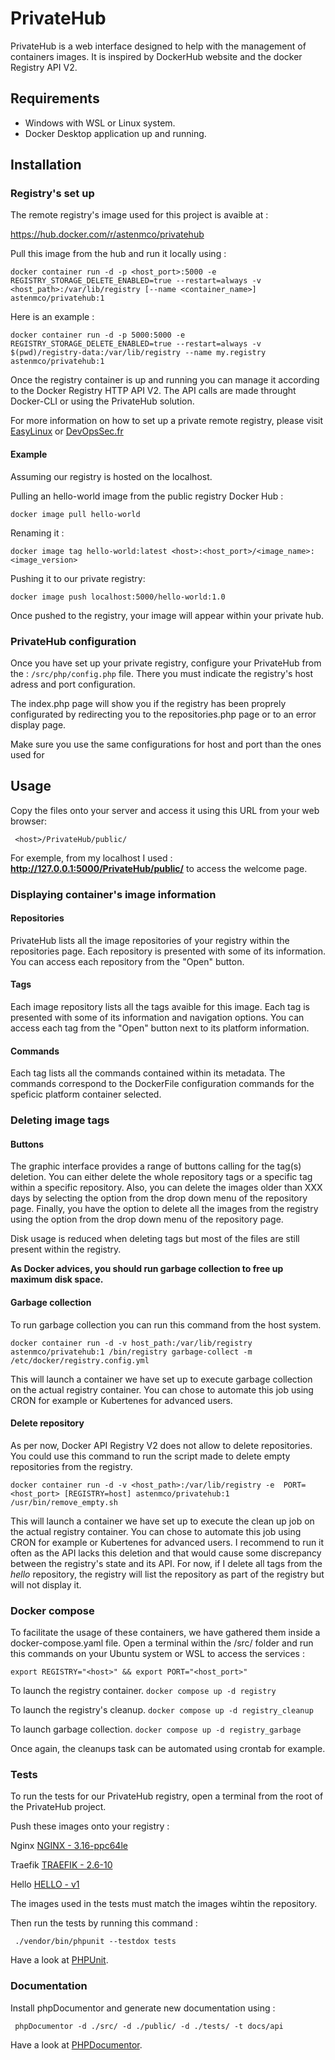 # PrivateHub

PrivateHub is a web interface designed to help with the management of containers images.
It is inspired by DockerHub website and the docker Registry API V2.

## Requirements

- Windows with WSL or Linux system.
- Docker Desktop application up and running.

## Installation

### Registry's set up

The remote registry's image used for this project is avaible at : 

https://hub.docker.com/r/astenmco/privatehub

Pull this image from the hub and run it locally using : 

`docker container run -d -p <host_port>:5000 -e REGISTRY_STORAGE_DELETE_ENABLED=true --restart=always -v <host_path>:/var/lib/registry [--name <container_name>] astenmco/privatehub:1 `

Here is an example :

`docker container run -d -p 5000:5000 -e REGISTRY_STORAGE_DELETE_ENABLED=true --restart=always -v $(pwd)/registry-data:/var/lib/registry --name my.registry astenmco/privatehub:1 `

Once the registry container is up and running you can manage it according to the Docker Registry HTTP API V2.
The API calls are made throught Docker-CLI or using the PrivateHub solution.

For more information on how to set up a private remote registry, please visit [EasyLinux](https://www.easylinux.fr/ "EasyLinux") or [DevOpsSec.fr](http://https://devopssec.fr/article/deployer-manipuler-securiser-un-serveur-registry-docker-prive "DevOpsSec.fr")

#### Example

Assuming our registry is hosted on the localhost.

Pulling an hello-world image from the public registry Docker Hub :

`docker image pull hello-world`

Renaming it :

`docker image tag hello-world:latest <host>:<host_port>/<image_name>:<image_version>`

Pushing it to our private registry:

`docker image push localhost:5000/hello-world:1.0`

Once pushed to the registry, your image will appear within your private hub.

### PrivateHub configuration

Once you have set up your private registry, configure your PrivateHub from the : `/src/php/config.php` file.
There you must indicate the registry's host adress and port configuration.

The index.php page will show you if the registry has been proprely configurated by redirecting you to the repositories.php page or to an error display page.

Make sure you use the same configurations for host and port than the ones used for 

## Usage 

Copy the files onto your server and access it using this URL from your web browser:

` <host>/PrivateHub/public/`

For exemple, from my localhost I used : **http://127.0.0.1:5000/PrivateHub/public/** to access the welcome page. 


### Displaying container's image information 

#### Repositories 
PrivateHub lists all the image repositories of your registry within the repositories page. 
Each repository is presented with some of its information.
You can access each repository from the "Open" button.

#### Tags 
Each image repository lists all the tags avaible for this image.
Each tag is presented with some of its information and navigation options.
You can access each tag from the "Open" button next to its platform information.

#### Commands 
Each tag lists all the commands contained within its metadata.
The commands correspond to the DockerFile configuration commands for the speficic platform container selected.

### Deleting image tags 

#### Buttons
The graphic interface provides a range of buttons calling for the tag(s) deletion.
You can either delete the whole repository tags or a specific tag within a specific repository.
Also, you can delete the images older than XXX days by selecting the option from the drop down menu of the repository page.
Finally, you have the option to delete all the images from the registry using the option from the drop down menu of the repository page.

Disk usage is reduced when deleting tags but most of the files are still present within the registry.

**As Docker advices, you should run garbage collection to free up maximum disk space.**

#### Garbage collection

To run garbage collection you can run this command from the host system.

`docker container run -d -v host_path:/var/lib/registry astenmco/privatehub:1 /bin/registry garbage-collect -m /etc/docker/registry.config.yml`

This will launch a container we have set up to execute garbage collection on the actual registry container.
You can chose to automate this job using CRON for example or Kubertenes for advanced users. 

#### Delete repository

As per now, Docker API Registry V2 does not allow to delete repositories.
You could use this command to run the script made to delete empty repositories from the registry.

`docker container run -d -v <host_path>:/var/lib/registry -e  PORT=<host_port> [REGISTRY=host] astenmco/privatehub:1 /usr/bin/remove_empty.sh`

This will launch a container we have set up to execute the clean up job on the actual registry container.
You can chose to automate this job using CRON for example or Kubertenes for advanced users. 
I recommend to run it often as the API lacks this deletion and that would cause some discrepancy between the registry's state and its API.
For now, if I delete all tags from the *hello* repository, the registry will list the repository as part of the registry but will not display it.

### Docker compose
To facilitate the usage of these containers, we have gathered them inside a docker-compose.yaml file.
Open a terminal within the /src/ folder and run this commands on your Ubuntu system or WSL to access the services :

`export REGISTRY="<host>" && export PORT="<host_port>"`

To launch the registry container.
`docker compose up -d registry` 

To launch the registry's cleanup.
`docker compose up -d registry_cleanup`

To launch garbage collection.
`docker compose up -d registry_garbage`

Once again, the cleanups task can be automated using crontab for example.

### Tests
To run the tests for our PrivateHub registry, open a terminal from the root of the PrivateHub project.

Push these images onto your registry :

Nginx [NGINX - 3.16-ppc64le](https://hub.docker.com/r/astenmco/test-nginx/tags "NGINX")

Traefik [TRAEFIK - 2.6-10](https://hub.docker.com/r/astenmco/traefik/tags "TRAEFIK")

Hello [HELLO - v1](https://hub.docker.com/layers/library/hello-world/linux/images/sha256-f54a58bc1aac5ea1a25d796ae155dc228b3f0e11d046ae276b39c4bf2f13d8c4?context=explore "HELLO WORLD")

The images used in the tests must match the images wihtin the repository.

Then run the tests by running this command : 

` ./vendor/bin/phpunit --testdox tests`

Have a look at [PHPUnit](https://phpunit.de/ "PHPUnit").

### Documentation

Install phpDocumentor and generate new documentation using :

` phpDocumentor -d ./src/ -d ./public/ -d ./tests/ -t docs/api`

Have a look at  [PHPDocumentor](https://phpdoc.org/ "PHPDocumentor").